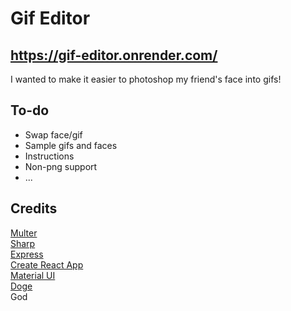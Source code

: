 # Gif Editor

## https://gif-editor.onrender.com/

I wanted to make it easier to photoshop my friend's face into gifs!

## To-do

- Swap face/gif
- Sample gifs and faces
- Instructions
- Non-png support
- ...

## Credits

[Multer](https://github.com/expressjs/multer)  
[Sharp](https://sharp.pixelplumbing.com/)  
[Express](https://expressjs.com/)  
[Create React App](https://github.com/facebook/create-react-app)  
[Material UI](https://mui.com/)  
[Doge](https://i.imgur.com/AOVMsp7b.jpg)  
God